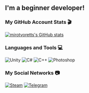 ## I'm a beginner developer!

### My GitHub Account Stats 🎬

[![mirotvoretts's GitHub stats](https://github-readme-stats.vercel.app/api?username=mirotvoretts&theme=dark&show_icons=true&icon_color=FFFFFF)](https://github.com/anuraghazra/github-readme-stats)

### Languages and Tools 💻

![Unity](https://img.shields.io/badge/Unity-black?style=for-the-badge&logo=unity)
![C#](https://img.shields.io/badge/C%23-black?style=for-the-badge&logo=csharp)
![C++](https://img.shields.io/badge/C++-black?style=for-the-badge&logo=c%2B%2B)
![Photoshop](https://img.shields.io/badge/Photoshop-black?style=for-the-badge&logo=AdobePhotoshop&logoColor=white)

### My Social Networks 📷

[![Steam](https://img.shields.io/badge/Steam-black?style=for-the-badge&logo=steam)](https://steamcommunity.com/id/mirotvoretts/)
[![Telegram](https://img.shields.io/badge/Telegram-black?style=for-the-badge&logo=telegram&logoColor=white)](https://t.me/mirotvoretts)
